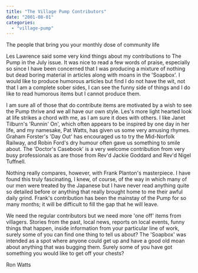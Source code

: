 ```yaml
---
title: "The Village Pump Contributors"
date: "2001-08-01"
categories: 
  - "village-pump"
---
```


The people that bring you your monthly dose of community life

Les Lawrence said some very kind things about my contributions to The Pump in the July issue. It was nice to read a few words of praise, especially so since I have been concerned that I was producing a mixture of nothing but dead boring material in articles along with moans in the 'Soapbox'. I would like to produce humorous articles but find I do not have the wit, not that I am a complete sober sides, I can see the funny side of things and I do like to read humorous items but I cannot produce them.

I am sure all of those that do contribute items are motivated by a wish to see the Pump thrive and we all have our own style. Les's more light hearted look at life strikes a chord with me, as I am sure it does with others. I like Janet Tilburn's 'Runnin' On', which often appears to be inspired by one day in her life, and my namesake, Pat Watts, has given us some very amusing rhymes. Graham Forster's 'Day Out' has encouraged us to try the Mid-Norfolk Railway, and Robin Ford's dry humour often gave us something to smile about. The 'Doctor's Casebook' is a very welcome contribution from very busy professionals as are those from Rev'd Jackie Goddard and Rev'd Nigel Tuffnell.

Nothing really compares, however, with Frank Planton's masterpiece. I have found this truly fascinating, I knew, of course, of the way in which many of our men were treated by the Japanese but I have never read anything quite so detailed before or anything that really brought home to me their awful daily grind. Frank's contribution has been the mainstay of the Pump for so many months; it will be difficult to fill the gap that he will leave.

We need the regular contributors but we need more 'one off' items from villagers. Stories from the past, local news, reports on local events, funny things that happen, inside information from your particular line of work, surely some of you can find one thing to tell us about? The 'Soapbox' was intended as a spot where anyone could get up and have a good old moan about anything that was bugging them. Surely some of you have got something you would like to get off your chests?

Ron Watts
